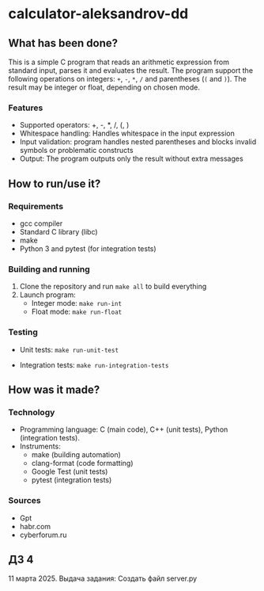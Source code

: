 # calculator-aleksandrov-dd

## What has been done?

This is a simple C program that reads an arithmetic expression from standard input, parses it and evaluates the result. The program support the following operations on integers: `+`, `-`, `*`, `/` and parentheses (`(` and `)`). The result may be integer or float, depending on chosen mode.

### Features

- Supported operators: +, -, *, /, (, )
- Whitespace handling: Handles whitespace in the input expression
- Input validation: program handles nested parentheses and blocks invalid symbols or problematic constructs
- Output: The program outputs only the result without extra messages

## How to run/use it?

### Requirements
- gcc compiler
- Standard C library (libc)
- make
- Python 3 and pytest (for integration tests)

### Building and running
1. Clone the repository and run `make all` to build everything
2. Launch program:
   - Integer mode:
   	`make run-int`
   - Float mode:
   	`make run-float`

### Testing
- Unit tests:
	`make run-unit-test`
	
- Integration tests:
	`make run-integration-tests`

## How was it made?

### Technology
- Programming language: C (main code), C++ (unit tests), Python (integration tests).
- Instruments:
  - make (building automation)
  - clang-format (code formatting)
  - Google Test (unit tests)
  - pytest (integration tests)

### Sources
- Gpt
- habr.com
- cyberforum.ru

##  ДЗ 4
  11 марта 2025.
  Выдача задания: Создать файл server.py
